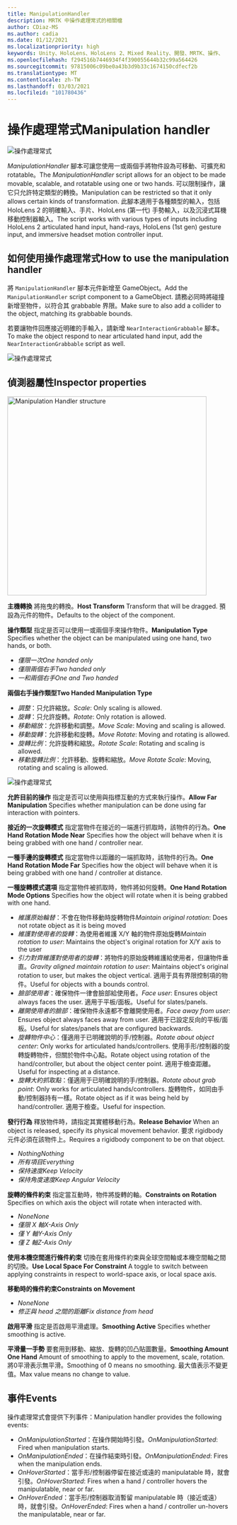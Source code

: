 ```yaml
---
title: ManipulationHandler
description: MRTK 中操作處理常式的相關檔
author: CDiaz-MS
ms.author: cadia
ms.date: 01/12/2021
ms.localizationpriority: high
keywords: Unity、HoloLens、HoloLens 2、Mixed Reality、開發、MRTK、操作、
ms.openlocfilehash: f294516b7446934f4f390055644b32c99a564426
ms.sourcegitcommit: 97815006c09be0a43b3d9b33c1674150cdfecf2b
ms.translationtype: MT
ms.contentlocale: zh-TW
ms.lasthandoff: 03/03/2021
ms.locfileid: "101780436"
---
```

# <a name="manipulation-handler"></a><span data-ttu-id="7ec75-104">操作處理常式</span><span class="sxs-lookup"><span data-stu-id="7ec75-104">Manipulation handler</span></span>

![操作處理常式](../images/manipulation-handler/MRTK_Manipulation_Main.png)

<span data-ttu-id="7ec75-106">*ManipulationHandler* 腳本可讓您使用一或兩個手將物件設為可移動、可擴充和 rotatable。</span><span class="sxs-lookup"><span data-stu-id="7ec75-106">The *ManipulationHandler* script allows for an object to be made movable, scalable, and rotatable using one or two hands.</span></span> <span data-ttu-id="7ec75-107">可以限制操作，讓它只允許特定類型的轉換。</span><span class="sxs-lookup"><span data-stu-id="7ec75-107">Manipulation can be restricted so that it only allows certain kinds of transformation.</span></span> <span data-ttu-id="7ec75-108">此腳本適用于各種類型的輸入，包括 HoloLens 2 的明確輸入、手片、HoloLens (第一代) 手勢輸入，以及沉浸式耳機移動控制器輸入。</span><span class="sxs-lookup"><span data-stu-id="7ec75-108">The script works with various types of inputs including HoloLens 2 articulated hand input, hand-rays, HoloLens (1st gen) gesture input, and immersive headset motion controller input.</span></span>

## <a name="how-to-use-the-manipulation-handler"></a><span data-ttu-id="7ec75-109">如何使用操作處理常式</span><span class="sxs-lookup"><span data-stu-id="7ec75-109">How to use the manipulation handler</span></span>

<span data-ttu-id="7ec75-110">將 `ManipulationHandler` 腳本元件新增至 GameObject。</span><span class="sxs-lookup"><span data-stu-id="7ec75-110">Add the `ManipulationHandler` script component to a GameObject.</span></span> <span data-ttu-id="7ec75-111">請務必同時將碰撞新增至物件，以符合其 grabbable 界限。</span><span class="sxs-lookup"><span data-stu-id="7ec75-111">Make sure to also add a collider to the object, matching its grabbable bounds.</span></span>

<span data-ttu-id="7ec75-112">若要讓物件回應接近明確的手輸入，請新增 `NearInteractionGrabbable` 腳本。</span><span class="sxs-lookup"><span data-stu-id="7ec75-112">To make the object respond to near articulated hand input, add the `NearInteractionGrabbable` script as well.</span></span>

![操作處理常式](../images/manipulation-handler/MRTK_ManipulationHandler_Howto.png)

## <a name="inspector-properties"></a><span data-ttu-id="7ec75-114">偵測器屬性</span><span class="sxs-lookup"><span data-stu-id="7ec75-114">Inspector properties</span></span>

<img src="../images/manipulation-handler/MRTK_ManipulationHandler_Structure.png" width="450" alt="Manipulation Handler structure">

<span data-ttu-id="7ec75-115">**主機轉換** 將拖曳的轉換。</span><span class="sxs-lookup"><span data-stu-id="7ec75-115">**Host Transform** Transform that will be dragged.</span></span> <span data-ttu-id="7ec75-116">預設為元件的物件。</span><span class="sxs-lookup"><span data-stu-id="7ec75-116">Defaults to the object of the component.</span></span>

<span data-ttu-id="7ec75-117">**操作類型** 指定是否可以使用一或兩個手來操作物件。</span><span class="sxs-lookup"><span data-stu-id="7ec75-117">**Manipulation Type** Specifies whether the object can be manipulated using one hand, two hands, or both.</span></span>

* <span data-ttu-id="7ec75-118">*僅限一次*</span><span class="sxs-lookup"><span data-stu-id="7ec75-118">*One handed only*</span></span>
* <span data-ttu-id="7ec75-119">*僅限兩個右手*</span><span class="sxs-lookup"><span data-stu-id="7ec75-119">*Two handed only*</span></span>
* <span data-ttu-id="7ec75-120">*一和兩個右手*</span><span class="sxs-lookup"><span data-stu-id="7ec75-120">*One and Two handed*</span></span>

<span data-ttu-id="7ec75-121">**兩個右手操作類型**</span><span class="sxs-lookup"><span data-stu-id="7ec75-121">**Two Handed Manipulation Type**</span></span>

* <span data-ttu-id="7ec75-122">*調整*：只允許縮放。</span><span class="sxs-lookup"><span data-stu-id="7ec75-122">*Scale*: Only scaling is allowed.</span></span>
* <span data-ttu-id="7ec75-123">*旋轉*：只允許旋轉。</span><span class="sxs-lookup"><span data-stu-id="7ec75-123">*Rotate*: Only rotation is allowed.</span></span>
* <span data-ttu-id="7ec75-124">*移動縮放*：允許移動和調整。</span><span class="sxs-lookup"><span data-stu-id="7ec75-124">*Move Scale*: Moving and scaling is allowed.</span></span>
* <span data-ttu-id="7ec75-125">*移動旋轉*：允許移動和旋轉。</span><span class="sxs-lookup"><span data-stu-id="7ec75-125">*Move Rotate*: Moving and rotating is allowed.</span></span>
* <span data-ttu-id="7ec75-126">*旋轉比例*：允許旋轉和縮放。</span><span class="sxs-lookup"><span data-stu-id="7ec75-126">*Rotate Scale*: Rotating and scaling is allowed.</span></span>
* <span data-ttu-id="7ec75-127">*移動旋轉比例*：允許移動、旋轉和縮放。</span><span class="sxs-lookup"><span data-stu-id="7ec75-127">*Move Rotate Scale*: Moving, rotating and scaling is allowed.</span></span>

![操作處理常式](../images/manipulation-handler/MRTK_ManipulationHandler_TwoHanded.jpg)

<span data-ttu-id="7ec75-129">**允許目前的操作** 指定是否可以使用與指標互動的方式來執行操作。</span><span class="sxs-lookup"><span data-stu-id="7ec75-129">**Allow Far Manipulation** Specifies whether manipulation can be done using far interaction with pointers.</span></span>

<span data-ttu-id="7ec75-130">**接近的一次旋轉模式** 指定當物件在接近的一端進行抓取時，該物件的行為。</span><span class="sxs-lookup"><span data-stu-id="7ec75-130">**One Hand Rotation Mode Near** Specifies how the object will behave when it is being grabbed with one hand / controller near.</span></span>

<span data-ttu-id="7ec75-131">**一種手邊的旋轉模式** 指定當物件以距離的一端抓取時，該物件的行為。</span><span class="sxs-lookup"><span data-stu-id="7ec75-131">**One Hand Rotation Mode Far** Specifies how the object will behave when it is being grabbed with one hand / controller at distance.</span></span>

<span data-ttu-id="7ec75-132">**一種旋轉模式選項** 指定當物件被抓取時，物件將如何旋轉。</span><span class="sxs-lookup"><span data-stu-id="7ec75-132">**One Hand Rotation Mode Options** Specifies how the object will rotate when it is being grabbed with one hand.</span></span>

* <span data-ttu-id="7ec75-133">*維護原始輪替*：不會在物件移動時旋轉物件</span><span class="sxs-lookup"><span data-stu-id="7ec75-133">*Maintain original rotation*: Does not rotate object as it is being moved</span></span>
* <span data-ttu-id="7ec75-134">*維護對使用者的旋轉*：為使用者維護 X/Y 軸的物件原始旋轉</span><span class="sxs-lookup"><span data-stu-id="7ec75-134">*Maintain rotation to user*: Maintains the object's original rotation for X/Y axis to the user</span></span>
* <span data-ttu-id="7ec75-135">*引力對齊維護對使用者的旋轉*：將物件的原始旋轉維護給使用者，但讓物件垂直。</span><span class="sxs-lookup"><span data-stu-id="7ec75-135">*Gravity aligned maintain rotation to user*: Maintains object's original rotation to user, but makes the object vertical.</span></span> <span data-ttu-id="7ec75-136">適用于具有界限控制項的物件。</span><span class="sxs-lookup"><span data-stu-id="7ec75-136">Useful for objects with a bounds control.</span></span>
* <span data-ttu-id="7ec75-137">*臉部使用者*：確保物件一律會臉部給使用者。</span><span class="sxs-lookup"><span data-stu-id="7ec75-137">*Face user*: Ensures object always faces the user.</span></span> <span data-ttu-id="7ec75-138">適用于平板/面板。</span><span class="sxs-lookup"><span data-stu-id="7ec75-138">Useful for slates/panels.</span></span>
* <span data-ttu-id="7ec75-139">*離開使用者的臉部*：確保物件永遠都不會離開使用者。</span><span class="sxs-lookup"><span data-stu-id="7ec75-139">*Face away from user*: Ensures object always faces away from user.</span></span> <span data-ttu-id="7ec75-140">適用于已設定反向的平板/面板。</span><span class="sxs-lookup"><span data-stu-id="7ec75-140">Useful for slates/panels that are configured backwards.</span></span>
* <span data-ttu-id="7ec75-141">*旋轉物件中心*：僅適用于已明確說明的手/控制器。</span><span class="sxs-lookup"><span data-stu-id="7ec75-141">*Rotate about object center*:  Only works for articulated hands/controllers.</span></span> <span data-ttu-id="7ec75-142">使用手形/控制器的旋轉旋轉物件，但關於物件中心點。</span><span class="sxs-lookup"><span data-stu-id="7ec75-142">Rotate object using rotation of the hand/controller, but about the object center point.</span></span> <span data-ttu-id="7ec75-143">適用于檢查距離。</span><span class="sxs-lookup"><span data-stu-id="7ec75-143">Useful for inspecting at a distance.</span></span>
* <span data-ttu-id="7ec75-144">*旋轉大約抓取點*：僅適用于已明確說明的手/控制器。</span><span class="sxs-lookup"><span data-stu-id="7ec75-144">*Rotate about grab point*:  Only works for articulated hands/controllers.</span></span> <span data-ttu-id="7ec75-145">旋轉物件，如同由手動/控制器持有一樣。</span><span class="sxs-lookup"><span data-stu-id="7ec75-145">Rotate object as if it was being held by hand/controller.</span></span> <span data-ttu-id="7ec75-146">適用于檢查。</span><span class="sxs-lookup"><span data-stu-id="7ec75-146">Useful for inspection.</span></span>

<span data-ttu-id="7ec75-147">**發行行為** 釋放物件時，請指定其實體移動行為。</span><span class="sxs-lookup"><span data-stu-id="7ec75-147">**Release Behavior** When an object is released, specify its physical movement behavior.</span></span> <span data-ttu-id="7ec75-148">要求 rigidbody 元件必須在該物件上。</span><span class="sxs-lookup"><span data-stu-id="7ec75-148">Requires a rigidbody component to be on that object.</span></span>

* <span data-ttu-id="7ec75-149">*Nothing*</span><span class="sxs-lookup"><span data-stu-id="7ec75-149">*Nothing*</span></span>
* <span data-ttu-id="7ec75-150">*所有項目*</span><span class="sxs-lookup"><span data-stu-id="7ec75-150">*Everything*</span></span>
* <span data-ttu-id="7ec75-151">*保持速度*</span><span class="sxs-lookup"><span data-stu-id="7ec75-151">*Keep Velocity*</span></span>
* <span data-ttu-id="7ec75-152">*保持角度速度*</span><span class="sxs-lookup"><span data-stu-id="7ec75-152">*Keep Angular Velocity*</span></span>

<span data-ttu-id="7ec75-153">**旋轉的條件約束** 指定當互動時，物件將旋轉的軸。</span><span class="sxs-lookup"><span data-stu-id="7ec75-153">**Constraints on Rotation** Specifies on which axis the object will rotate when interacted with.</span></span>

* <span data-ttu-id="7ec75-154">*None*</span><span class="sxs-lookup"><span data-stu-id="7ec75-154">*None*</span></span>
* <span data-ttu-id="7ec75-155">*僅限 X 軸*</span><span class="sxs-lookup"><span data-stu-id="7ec75-155">*X-Axis Only*</span></span>
* <span data-ttu-id="7ec75-156">*僅 Y 軸*</span><span class="sxs-lookup"><span data-stu-id="7ec75-156">*Y-Axis Only*</span></span>
* <span data-ttu-id="7ec75-157">*僅 Z 軸*</span><span class="sxs-lookup"><span data-stu-id="7ec75-157">*Z-Axis Only*</span></span>

<span data-ttu-id="7ec75-158">**使用本機空間進行條件約束** 切換在套用條件約束與全球空間軸或本機空間軸之間的切換。</span><span class="sxs-lookup"><span data-stu-id="7ec75-158">**Use Local Space For Constraint** A toggle to switch between applying constraints in respect to world-space axis, or local space axis.</span></span>

<span data-ttu-id="7ec75-159">**移動時的條件約束**</span><span class="sxs-lookup"><span data-stu-id="7ec75-159">**Constraints on Movement**</span></span>

* <span data-ttu-id="7ec75-160">*None*</span><span class="sxs-lookup"><span data-stu-id="7ec75-160">*None*</span></span>
* <span data-ttu-id="7ec75-161">*修正與 head 之間的距離*</span><span class="sxs-lookup"><span data-stu-id="7ec75-161">*Fix distance from head*</span></span>

<span data-ttu-id="7ec75-162">**啟用平滑** 指定是否啟用平滑處理。</span><span class="sxs-lookup"><span data-stu-id="7ec75-162">**Smoothing Active** Specifies whether smoothing is active.</span></span>

<span data-ttu-id="7ec75-163">**平滑量一手勢** 要套用到移動、縮放、旋轉的凹凸貼圖數量。</span><span class="sxs-lookup"><span data-stu-id="7ec75-163">**Smoothing Amount One Hand** Amount of smoothing to apply to the movement, scale, rotation.</span></span> <span data-ttu-id="7ec75-164">將0平滑表示無平滑。</span><span class="sxs-lookup"><span data-stu-id="7ec75-164">Smoothing of 0 means no smoothing.</span></span> <span data-ttu-id="7ec75-165">最大值表示不變更值。</span><span class="sxs-lookup"><span data-stu-id="7ec75-165">Max value means no change to value.</span></span>

## <a name="events"></a><span data-ttu-id="7ec75-166">事件</span><span class="sxs-lookup"><span data-stu-id="7ec75-166">Events</span></span>

<span data-ttu-id="7ec75-167">操作處理常式會提供下列事件：</span><span class="sxs-lookup"><span data-stu-id="7ec75-167">Manipulation handler provides the following events:</span></span>

* <span data-ttu-id="7ec75-168">*OnManipulationStarted*：在操作開始時引發。</span><span class="sxs-lookup"><span data-stu-id="7ec75-168">*OnManipulationStarted*: Fired when manipulation starts.</span></span>
* <span data-ttu-id="7ec75-169">*OnManipulationEnded*：在操作結束時引發。</span><span class="sxs-lookup"><span data-stu-id="7ec75-169">*OnManipulationEnded*: Fires when the manipulation ends.</span></span>
* <span data-ttu-id="7ec75-170">*OnHoverStarted*：當手形/控制器停留在接近或遠的 manipulatable 時，就會引發。</span><span class="sxs-lookup"><span data-stu-id="7ec75-170">*OnHoverStarted*: Fires when a hand / controller hovers the manipulatable, near or far.</span></span>
* <span data-ttu-id="7ec75-171">*OnHoverEnded*：當手形/控制器取消暫留 manipulatable 時（接近或遠）時，就會引發。</span><span class="sxs-lookup"><span data-stu-id="7ec75-171">*OnHoverEnded*: Fires when a hand / controller un-hovers the manipulatable, near or far.</span></span>
